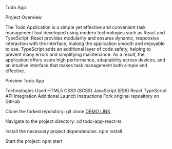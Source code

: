 Todo App

Project Overview

The Todo Application is a simple yet effective and convenient task management tool developed using modern technologies such as React and TypeScript. React provides modularity and ensures dynamic, responsive interaction with the interface, making the application smooth and enjoyable to use. TypeScript adds an additional layer of code safety, helping to prevent many errors and simplifying maintenance. As a result, the application offers users high performance, adaptability across devices, and an intuitive interface that makes task management both simple and effective.

Preview
Todo App


Technologies Used
HTML5
CSS3 (SCSS)
JavaScript (ES6)
React
TypeScript
API Integration
Additional Launch Instructions
Fork original repository on GitHub

Clone the forked repository: git clone [DEMO LINK](https://MariaKolisnyk.github.io/react_add-todo-formM/)

Navigate to the project directory: cd todo-app-react-ts

Install the necessary project dependencies: npm install

Start the project: npm start
